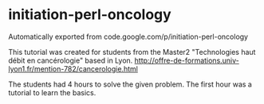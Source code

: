 # initiation-perl-oncology
Automatically exported from code.google.com/p/initiation-perl-oncology

This tutorial was created for students from the Master2 "Technologies haut débit en cancérologie" based in Lyon. 
http://offre-de-formations.univ-lyon1.fr/mention-782/cancerologie.html 

The students had 4 hours to solve the given problem.
The first hour was a tutorial to learn the basics.
